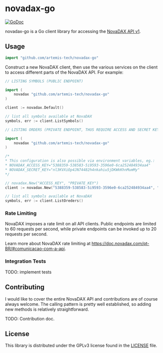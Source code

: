 # novadax-go #

[![GoDoc](https://img.shields.io/static/v1?label=godoc&message=reference&color=blue)](https://pkg.go.dev/github.com/artemis-tech/novadax-go?tab=doc)

novadax-go is a Go client library for accessing the [NovaDAX API v1](https://doc.novadax.com/).

## Usage ##

```go
import "github.com/artemis-tech/novadax-go"
```

Construct a new NovaDAX client, then use the various services on the client to
access different parts of the NovaDAX API. For example:

```go
// LISTING SYMBOLS (PUBLIC ENDPOINT)

import (
    novadax "github.com/artemis-tech/novadax-go"
)

client := novadax.Default()

// list all symbols available at NovaDAX
symbols, err := client.ListSymbols()
```

```go
// LISTING ORDERS (PRIVATE ENDPOINT, THUS REQUIRE ACCESS AND SECRET KEYS)

import (
    novadax "github.com/artemis-tech/novadax-go"
)

/*
* This configuration is also possible via environment variables, eg.:
* NOVADAX_ACCESS_KEY="5388359-538583-5i9593-3596e0-6ca252484934aa4"
* NOVADAX_SECRET_KEY="nl3KVXiOp4JN74482h4nkahiu5jDKWkKhnMumMy"
*/

// novadax.New("ACCESS_KEY", "PRIVATE_KEY")
client := novadax.New("5388359-538583-5i9593-3596e0-6ca252484934aa4", "nl3KVXiOp4JN74482h4nkahiu5jDKWkKhnMumMy") // fake credentials here, just maintained a similar pattern to the actual data

// list all symbols available at NovaDAX
symbols, err := client.ListOreders()
```

### Rate Limiting ###

NovaDAX imposes a rate limit on all API clients. Public endpoints are
limited to 60 requests per second, while private endpoints can be invoked up to
20 requests per second. 

Learn more about NovaDAX rate limiting at
https://doc.novadax.com/pt-BR/#comunicacao-com-a-api.

### Integration Tests ###

TODO: implement tests

## Contributing ##
I would like to cover the entire NovaDAX API and contributions are of course always welcome. The
calling pattern is pretty well established, so adding new methods is relatively
straightforward.

TODO: Contribution doc.

## License ##

This library is distributed under the GPLv3 license found in the [LICENSE](./LICENSE)
file.
